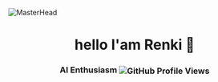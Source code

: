 ![MasterHead](https://64.media.tumblr.com/dc4792928a90a6be4568bec539e6ecb3/59adb5bad682ad6a-12/s540x810/654752532e2d22e2947e7287b32bb1c481e271e0.gif)
<h1 align="center">hello I'am Renki 👋</h1>
<h3 align="center">AI Enthusiasm</hh
<p align="center">
  <img align="center" alt="GitHub Profile Views" src="https://count.getloli.com/get/@:tabawaX?theme=rule34">
</p>
